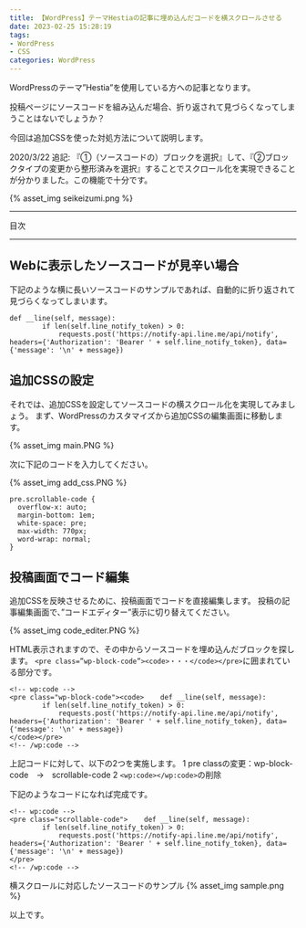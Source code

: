 ```yaml
---
title: 【WordPress】テーマHestiaの記事に埋め込んだコードを横スクロールさせる
date: 2023-02-25 15:28:19
tags:
- WordPress
- CSS
categories: WordPress
---
```


WordPressのテーマ”Hestia”を使用している方への記事となります。

投稿ページにソースコードを組み込んだ場合、折り返されて見づらくなってしまうことはないでしょうか？

今回は追加CSSを使った対処方法について説明します。

2020/3/22 追記:
『①（ソースコードの）ブロックを選択』して、『②ブロックタイプの変更から整形済みを選択』することでスクロール化を実現できることが分かりました。この機能で十分です。

{% asset_img seikeizumi.png %}

___
目次
<!-- toc -->

___

## Webに表示したソースコードが見辛い場合

下記のような横に長いソースコードのサンプルであれば、自動的に折り返されて見づらくなってしまいます。
```
def __line(self, message):
        if len(self.line_notify_token) > 0:
            requests.post('https://notify-api.line.me/api/notify', headers={'Authorization': 'Bearer ' + self.line_notify_token}, data={'message': '\n' + message})
```

## 追加CSSの設定

それでは、追加CSSを設定してソースコードの横スクロール化を実現してみましょう。
まず、WordPressのカスタマイズから追加CSSの編集画面に移動します。

{% asset_img main.PNG %}

次に下記のコードを入力してください。

{% asset_img add_css.PNG %}

```
pre.scrollable-code {
  overflow-x: auto;
  margin-bottom: 1em;
  white-space: pre;
  max-width: 770px;
  word-wrap: normal;
}
```

## 投稿画面でコード編集

追加CSSを反映させるために、投稿画面でコードを直接編集します。
投稿の記事編集画面で、”コードエディター”表示に切り替えてください。

{% asset_img code_editer.PNG %}

HTML表示されますので、その中からソースコードを埋め込んだブロックを探します。
``<pre class=”wp-block-code”><code>・・・</code></pre>``に囲まれている部分です。

```
<!-- wp:code -->
<pre class="wp-block-code"><code>    def __line(self, message):
        if len(self.line_notify_token) > 0:
            requests.post('https://notify-api.line.me/api/notify', headers={'Authorization': 'Bearer ' + self.line_notify_token}, data={'message': '\n' + message})
</code></pre>
<!-- /wp:code -->
```

上記コードに対して、以下の2つを実施します。
1 pre classの変更：wp-block-code　→　scrollable-code
2 ``<wp:code></wp:code>``の削除

下記のようなコードになれば完成です。
```
<!-- wp:code -->
<pre class="scrollable-code">    def __line(self, message):
        if len(self.line_notify_token) > 0:
            requests.post('https://notify-api.line.me/api/notify', headers={'Authorization': 'Bearer ' + self.line_notify_token}, data={'message': '\n' + message})
</pre>
<!-- /wp:code -->
```

横スクロールに対応したソースコードのサンプル
{% asset_img sample.png %}

以上です。
